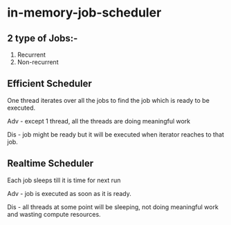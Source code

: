 # in-memory-job-scheduler

## 2 type of Jobs:-
1. Recurrent
2. Non-recurrent

## Efficient Scheduler
One thread iterates over all the jobs to find the job which is ready to be executed.

Adv - except 1 thread, all the threads are doing meaningful work

Dis - job might be ready but it will be executed when iterator reaches to that job. 

## Realtime Scheduler
Each job sleeps till it is time for next run

Adv - job is executed as soon as it is ready.

Dis - all threads at some point will be sleeping, not doing meaningful work and wasting compute resources.